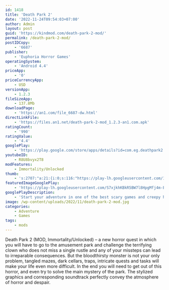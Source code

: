 ```yaml
---
id: 1418
title: 'Death Park 2'
date: '2022-11-24T09:54:03+07:00'
author: Admin
layout: post
guid: 'https://kindmod.com/death-park-2-mod/'
permalink: /death-park-2-mod/
postIDCopy:
    - '6687'
publisher:
    - 'Euphoria Horror Games'
operatingSystem:
    - 'Android 4.4'
priceApp:
    - '0'
priceCurrencyApp:
    - USD
versionApp:
    - 1.2.3
fileSizeApp:
    - 137.8Mb
downloadPage:
    - 'https://an1.com/file_6687-dw.html'
directLinkFile:
    - 'https://files.an1.net/death-park-2-mod_1.2.3-an1.com.apk'
ratingCount:
    - '990'
ratingValue:
    - '4.4'
googlePlay:
    - 'https://play.google.com/store/apps/details?id=com.eg.deathpark2'
youtubeID:
    - R8U8bvyx2T8
modFeatures:
    - Immortality/Unlocked
thumb:
    - 's:2707:"a:21:{i:0;s:116:"https://play-lh.googleusercontent.com/1prYckh3g8KSOnDbc06iqbG5veWLEYQSyQUeFlAfIcnlqeFMRYNVF4hvI5yJSkOmtlZd=w526-h296";i:1;s:114:"https://play-lh.googleusercontent.com/5oZV6fk8pQ25jd_FSHfrpL5nC32X8jPy5lrqyNOWnvrXgoxGYcsyvsq9ED2nr8upgA=w526-h296";i:2;s:116:"https://play-lh.googleusercontent.com/k6k9Bg-2PaMW0JslPwNti9JoyIosKnsLUAGFRMg7DEzecsatlxRlHPJ0X_Y2Byo9vL6r=w526-h296";i:3;s:114:"https://play-lh.googleusercontent.com/QahPuY28y7DKyXkkt0RHP3gapbOCn0rcXVRhhjEwd3ntPx5hkiGysEXbBWbJeHLEkw=w526-h296";i:4;s:116:"https://play-lh.googleusercontent.com/4XScQEz34vzvJ9TwMJDOPT0zwUx2KIwYrBI37iJoPKG-zoTceExZy-QqFtnrOsYIlGAS=w526-h296";i:5;s:116:"https://play-lh.googleusercontent.com/5h73_KioQjdYfH75Zpo3898ZHjgbu9CtWh9IdOjriLTdIUsS0RX6fmcRkbc9HMbMlHY-=w526-h296";i:6;s:115:"https://play-lh.googleusercontent.com/fafxjRmHbgO68Hzda5hqBrXTfty95oY8-32y-utNsgHYfg3dWC3VOhwHvHazihE_Ulk=w526-h296";i:7;s:115:"https://play-lh.googleusercontent.com/vCoD27TWkmrL8VSMHN-cJ48F0uiSzuDmhpp7kHCZRvyKym6WmwLoQzMJvkbZaKiKqak=w526-h296";i:8;s:115:"https://play-lh.googleusercontent.com/bnfP-hQ0p9OzQvpXAwowplN68lZnppHCTR2vhOWV4C4QBtV50p9yU0TXU3PAtoff6yE=w526-h296";i:9;s:116:"https://play-lh.googleusercontent.com/lZ9OZiR6Zwkspt9GEmpMUfBC9-3ULNBlJgMI65Q8UXFL4bfISH6gn1Th45vXn182eR6H=w526-h296";i:10;s:115:"https://play-lh.googleusercontent.com/fpn0hOvFaOUaZln6dXGAAQq-ksYLik2w8rFhwhPeYsNZbUtiefDRt3bYx83p3wgnb8w=w526-h296";i:11;s:114:"https://play-lh.googleusercontent.com/5eX_85Epnb0yihc-rRlxJgG_8j4cRf3fexWvkoZ4t6nRzD5doMY55y4OYMUTpQi25g=w526-h296";i:12;s:116:"https://play-lh.googleusercontent.com/x9AzW4B60vpnZzZBGcvHVO6aU5Alhn4FUfNPUNpkuCVTKz0Us1PmXQMQUGsL9I1-E0Bo=w526-h296";i:13;s:115:"https://play-lh.googleusercontent.com/zJpIvzDSdR6UJvH42gzVKOjmd16zsRcAtLzaxrNTYRu4gQfK6qMfHE1Dz94qq-7oLj8=w526-h296";i:14;s:114:"https://play-lh.googleusercontent.com/8DTTNGnglmNxQ0H2A8wbO-ep0KXbM8OShZw9Q-0jADlMiL1mY37obh_vjIM6awjq4Q=w526-h296";i:15;s:115:"https://play-lh.googleusercontent.com/WiaNEUrnIZs08k2modlmTosYGTzJzHAQjMa2Xwpe9y2wAUfkvAfey48hTbKnsgeT2xo=w526-h296";i:16;s:115:"https://play-lh.googleusercontent.com/UH2r8YY8y5UwxM17d4tDmaSkIOoAjuTQUs0OEcYLa6ojvdLx4t-UsjHAEzsaGRc4xfU=w526-h296";i:17;s:114:"https://play-lh.googleusercontent.com/p4YOnSZodvFtHi7I4bTmEji2gC7djnMX3pDd-PDa16nm6SgokBh2qx7alYrYdXhcKQ=w526-h296";i:18;s:114:"https://play-lh.googleusercontent.com/TcyFx4k_I0DyxPMrvxL1No0R_Mrqim1CO3zHSVeCDEFDV7nm9r9fiqdLZuIuD2hlSg=w526-h296";i:19;s:116:"https://play-lh.googleusercontent.com/fMMIScBwpwY_y7TjW2DzLQjsWxT50_cD5wN2oeKORZOH9hpzQD9U9XQcPPGJ_abZ18bF=w526-h296";i:20;s:115:"https://play-lh.googleusercontent.com/IwcU3_jtTBW6RqkI44Hu6XjpFXV_p-U_ZB4JuHviJM96A5MgqfggrgjiHuwRcPNl6S8=w526-h296";}";'
featuredImageGooglePlay:
    - 'https://play-lh.googleusercontent.com/S7xjkhKBkR5BW7l8HpgMfj4m-Emsag6uZKQOWfFbfwZDGeEYqXuYllqMAldix9iiIOze'
googlePlayDescription:
    - 'Start your adventure in one of the best scary games and creepy horror games!In the horror you will find yourself in a creepy city filled with secrets, monsters, and adventure. Take an action and save your sister from the clown, find out the mystery of Death Park and the origin of the scary clown! 😃🤘🏻.Are you ready to fight your nightmares and various monsters that have flooded Farland? Can you cope with all puzzles that await you in this horror story?.'
image: /wp-content/uploads/2022/11/death-park-2-mod.jpg
categories:
    - Adventure
    - Games
tags:
    - mods
---
```


Death Park 2 (MOD, Immortality/Unlocked) – a new horror quest in which you will have to go to the amusement park and challenge the terrifying clown who does not miss a single rustle and any of your missteps can lead to irreparable consequences. But the bloodthirsty monster is not your only problem, tangled mazes, dark cellars, traps, intricate quests and tasks will make your life even more difficult. In the end you will need to get out of this horror, and even try to solve the main mystery of the park. The stylized graphics and corresponding soundtrack perfectly convey the atmosphere of horror and despair.